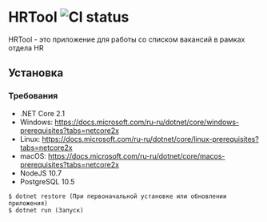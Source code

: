 # HRTool ![CI status](https://img.shields.io/badge/build-passing-brightgreen.svg)

HRTool - это приложение для работы со списком вакансий в рамках отдела HR

## Установка

### Требования

* .NET Core 2.1
 * Windows: https://docs.microsoft.com/ru-ru/dotnet/core/windows-prerequisites?tabs=netcore2x
 * Linux: https://docs.microsoft.com/ru-ru/dotnet/core/linux-prerequisites?tabs=netcore2x
 * macOS: https://docs.microsoft.com/ru-ru/dotnet/core/macos-prerequisites?tabs=netcore2x
* NodeJS 10.7
* PostgreSQL 10.5
```
$ dotnet restore (При первоначальной установке или обновлении приложения)
$ dotnet run (Запуск)
```
